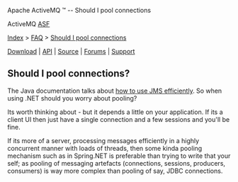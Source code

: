 Apache ActiveMQ ™ -- Should I pool connections 

ActiveMQ [ASF](http://www.apache.org)

[Index](index.html) > [FAQ](faq.html) > [Should I pool connections](should-i-pool-connections.html)

[Download](download.html) | [API](nms-api.html) | [Source](source.html) | [Forums](http://activemq.apache.org/discussion-forums.html) | [Support](http://activemq.apache.org/support.html)

Should I pool connections?
--------------------------

The Java documentation talks about [how to use JMS efficiently](http://activemq.apache.org/how-do-i-use-jms-efficiently.html). So when using .NET should you worry about pooling?

Its worth thinking about - but it depends a little on your application. If its a client UI then just have a single connection and a few sessions and you'll be fine.

If its more of a server, processing messages efficiently in a highly concurrent manner with loads of threads, then some kinda pooling mechanism such as in Spring.NET is preferable than trying to write that your self; as pooling of messaging artefacts (connections, sessions, producers, consumers) is way more complex than pooling of say, JDBC connections.


